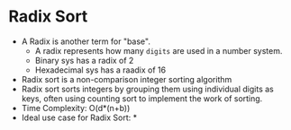 # Radix Sort
  * A Radix is another term for "base".
    * A radix represents how many `digits` are used in a number system.
    * Binary sys has a radix of 2
    * Hexadecimal sys has a raadix of 16
  * Radix sort is a non-comparison integer sorting algorithm
  * Radix sort sorts integers by grouping them using individual digits as keys, often using counting sort to implement the work of sorting.
  * Time Complexity: O(d*(n+b))
  * Ideal use case for Radix Sort:
    * 